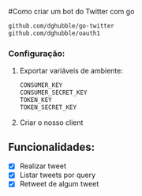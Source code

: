 #Como criar um bot do Twitter com go

```bash
github.com/dghubble/go-twitter
github.com/dghubble/oauth1
```

### Configuração:

1. Exportar variáveis de ambiente:

   ```bash
   CONSUMER_KEY
   CONSUMER_SECRET_KEY
   TOKEN_KEY
   TOKEN_SECRET_KEY
   ```

2. Criar o nosso client

## Funcionalidades:

- [x] Realizar tweet
- [x] Listar tweets por query
- [x] Retweet de algum tweet
